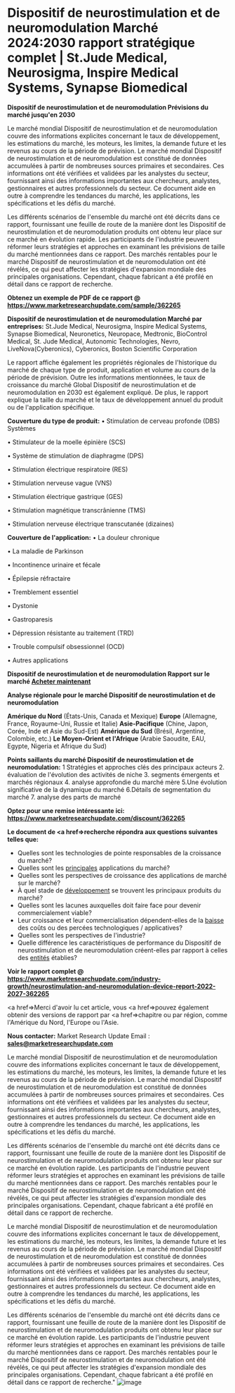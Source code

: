 # Dispositif de neurostimulation et de neuromodulation Marché 2024:2030 rapport stratégique complet | St.Jude Medical, Neurosigma, Inspire Medical Systems, Synapse Biomedical

<strong>Dispositif de neurostimulation et de neuromodulation Prévisions du marché jusqu'en 2030</strong>

Le marché mondial Dispositif de neurostimulation et de neuromodulation couvre des informations explicites concernant le taux de développement, les estimations du marché, les moteurs, les limites, la demande future et les revenus au cours de la période de prévision. Le marché mondial Dispositif de neurostimulation et de neuromodulation est constitué de données accumulées à partir de nombreuses sources primaires et secondaires. Ces informations ont été vérifiées et validées par les analystes du secteur, fournissant ainsi des informations importantes aux chercheurs, analystes, gestionnaires et autres professionnels du secteur. Ce document aide en outre à comprendre les tendances du marché, les applications, les spécifications et les défis du marché.

Les différents scénarios de l'ensemble du marché ont été décrits dans ce rapport, fournissant une feuille de route de la manière dont les Dispositif de neurostimulation et de neuromodulation produits ont obtenu leur place sur ce marché en évolution rapide. Les participants de l'industrie peuvent réformer leurs stratégies et approches en examinant les prévisions de taille du marché mentionnées dans ce rapport. Des marchés rentables pour le marché Dispositif de neurostimulation et de neuromodulation ont été révélés, ce qui peut affecter les stratégies d'expansion mondiale des principales organisations. Cependant, chaque fabricant a été profilé en détail dans ce rapport de recherche.

<strong>Obtenez un exemple de PDF de ce rapport @ <a href=https://www.marketresearchupdate.com/sample/362265>https://www.marketresearchupdate.com/sample/362265</a></strong></a></strong>

<strong>Dispositif de neurostimulation et de neuromodulation Marché par entreprises:</strong>
St.Jude Medical, Neurosigma, Inspire Medical Systems, Synapse Biomedical, Neuronetics, Neuropace, Medtronic, BioControl Medical, St. Jude Medical, Autonomic Technologies, Nevro, LiveNova(Cyberonics), Cyberonics, Boston Scientific Corporation

Le rapport affiche également les propriétés régionales de l'historique du marché de chaque type de produit, application et volume au cours de la période de prévision. Outre les informations mentionnées, le taux de croissance du marché Global Dispositif de neurostimulation et de neuromodulation en 2030 est également expliqué. De plus, le rapport explique la taille du marché et le taux de développement annuel du produit ou de l'application spécifique.

<strong>Couverture du type de produit:</strong>
• Stimulation de cerveau profonde (DBS) Systèmes

• Stimulateur de la moelle épinière (SCS)

• Système de stimulation de diaphragme (DPS)

• Stimulation électrique respiratoire (RES)

• Stimulation nerveuse vague (VNS)

• Stimulation électrique gastrique (GES)

• Stimulation magnétique transcrânienne (TMS)

• Stimulation nerveuse électrique transcutanée (dizaines)

<strong>Couverture de l'application:</strong>
• La douleur chronique

• La maladie de Parkinson

• Incontinence urinaire et fécale

• Épilepsie réfractaire

• Tremblement essentiel

• Dystonie

• Gastroparesis

• Dépression résistante au traitement (TRD)

• Trouble compulsif obsessionnel (OCD)

• Autres applications

<strong>Dispositif de neurostimulation et de neuromodulation Rapport sur le marché <a href=https://www.marketresearchupdate.com/buynow/362265> Acheter maintenant </a></strong></a></strong>

<strong>Analyse régionale pour le marché Dispositif de neurostimulation et de neuromodulation</strong>

<strong>Amérique du Nord</strong> (États-Unis, Canada et Mexique)
<strong>Europe</strong> (Allemagne, France, Royaume-Uni, Russie et Italie)
<strong>Asie-Pacifique</strong> (Chine, Japon, Corée, Inde et Asie du Sud-Est)
<strong>Amérique du Sud</strong> (Brésil, Argentine, Colombie, etc.)
<strong>Le Moyen-Orient et l'Afrique</strong> (Arabie Saoudite, EAU, Egypte, Nigeria et Afrique du Sud)

<strong>Points saillants du marché Dispositif de neurostimulation et de neuromodulation:</strong>
1 Stratégies et approches clés des principaux acteurs
2. évaluation de l'évolution des activités de niche
3. segments émergents et marchés régionaux
4. analyse approfondie du marché mère
5.Une évolution significative de la dynamique du marché
6.Détails de segmentation du marché
7. analyse des parts de marché

<strong>Optez pour une remise intéressante ici: <a href=https://www.marketresearchupdate.com/discount/362265>https://www.marketresearchupdate.com/discount/362265</a></strong></a></strong>

<strong>Le document de <a href=>recherche</a> répondra aux questions suivantes telles que:</strong>
<ul>
  <li>Quelles sont les technologies de pointe responsables de la croissance du marché?</li>
  <li>Quelles sont les <a href=>principales</a> applications du marché?</li>
  <li>Quelles sont les perspectives de croissance des applications de marché sur le marché?</li>
  <li>À quel stade de <a href=>développement</a> se trouvent les principaux produits du marché?</li>
  <li>Quelles sont les lacunes auxquelles doit faire face pour devenir commercialement viable?</li>
  <li>Leur croissance et leur commercialisation dépendent-elles de la <a href=>baisse</a> des coûts ou des percées technologiques / applicatives?</li>
  <li>Quelles sont les perspectives de l'industrie?</li>
  <li>Quelle différence les caractéristiques de performance du Dispositif de neurostimulation et de neuromodulation créent-elles par rapport à celles des <a href=>entités</a> établies?</li>
</ul>
<strong>Voir le rapport complet @ <a href=https://www.marketresearchupdate.com/industry-growth/neurostimulation-and-neuromodulation-device-report-2022-2027-362265>https://www.marketresearchupdate.com/industry-growth/neurostimulation-and-neuromodulation-device-report-2022-2027-362265</a></strong></a></strong>

<a href=>Merci</a> d'avoir lu cet article, vous <a href=>pouvez</a> également obtenir des versions de rapport par <a href=>chapitre</a> ou par région, comme l'Amérique du Nord, l'Europe ou l'Asie.

<strong>Nous contacter:</strong>
Market Research Update
Email : <strong>sales@marketresearchupdate.com</strong>

Le marché mondial Dispositif de neurostimulation et de neuromodulation couvre des informations explicites concernant le taux de développement, les estimations du marché, les moteurs, les limites, la demande future et les revenus au cours de la période de prévision. Le marché mondial Dispositif de neurostimulation et de neuromodulation est constitué de données accumulées à partir de nombreuses sources primaires et secondaires. Ces informations ont été vérifiées et validées par les analystes du secteur, fournissant ainsi des informations importantes aux chercheurs, analystes, gestionnaires et autres professionnels du secteur. Ce document aide en outre à comprendre les tendances du marché, les applications, les spécifications et les défis du marché.

Les différents scénarios de l'ensemble du marché ont été décrits dans ce rapport, fournissant une feuille de route de la manière dont les Dispositif de neurostimulation et de neuromodulation produits ont obtenu leur place sur ce marché en évolution rapide. Les participants de l'industrie peuvent réformer leurs stratégies et approches en examinant les prévisions de taille du marché mentionnées dans ce rapport. Des marchés rentables pour le marché Dispositif de neurostimulation et de neuromodulation ont été révélés, ce qui peut affecter les stratégies d'expansion mondiale des principales organisations. Cependant, chaque fabricant a été profilé en détail dans ce rapport de recherche.

Le marché mondial Dispositif de neurostimulation et de neuromodulation couvre des informations explicites concernant le taux de développement, les estimations du marché, les moteurs, les limites, la demande future et les revenus au cours de la période de prévision. Le marché mondial Dispositif de neurostimulation et de neuromodulation est constitué de données accumulées à partir de nombreuses sources primaires et secondaires. Ces informations ont été vérifiées et validées par les analystes du secteur, fournissant ainsi des informations importantes aux chercheurs, analystes, gestionnaires et autres professionnels du secteur. Ce document aide en outre à comprendre les tendances du marché, les applications, les spécifications et les défis du marché.

Les différents scénarios de l'ensemble du marché ont été décrits dans ce rapport, fournissant une feuille de route de la manière dont les Dispositif de neurostimulation et de neuromodulation produits ont obtenu leur place sur ce marché en évolution rapide. Les participants de l'industrie peuvent réformer leurs stratégies et approches en examinant les prévisions de taille du marché mentionnées dans ce rapport. Des marchés rentables pour le marché Dispositif de neurostimulation et de neuromodulation ont été révélés, ce qui peut affecter les stratégies d'expansion mondiale des principales organisations. Cependant, chaque fabricant a été profilé en détail dans ce rapport de recherche."
![image](https://github.com/proteekoffice/Market-Research-Trends/assets/158455457/500dc5b5-62f7-4e88-a454-92d393a8b66b)
